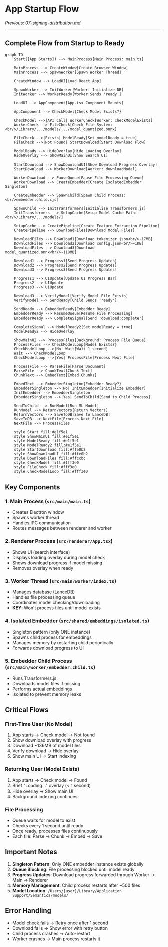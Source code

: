 # App Startup Flow

*Previous: [07-signing-distribution.md](./07-signing-distribution.md)*

---

## Complete Flow from Startup to Ready

```mermaid
graph TD
    Start([App Starts]) --> MainProcess[Main Process: main.ts]
    
    MainProcess --> CreateWindow[Create Browser Window]
    MainProcess --> SpawnWorker[Spawn Worker Thread]
    
    CreateWindow --> LoadUI[Load React App]
    
    SpawnWorker --> InitWorker[Worker: Initialize DB]
    InitWorker --> WorkerReady[Worker Sends 'ready']
    
    LoadUI --> AppComponent[App.tsx Component Mounts]
    
    AppComponent --> CheckModel{Check Model Exists?}
    
    CheckModel -->|API Call| WorkerCheck[Worker: checkModelExists]
    WorkerCheck --> FileCheck[Check File System:<br/>/Library/.../models/.../model_quantized.onnx]
    
    FileCheck -->|Exists| ModelReady[Set modelReady = true]
    FileCheck -->|Not Found| StartDownload[Start Download Flow]
    
    ModelReady --> HideOverlay[Hide Loading Overlay]
    HideOverlay --> ShowMainUI[Show Search UI]
    
    StartDownload --> ShowDownloadUI[Show Download Progress Overlay]
    StartDownload --> WorkerDownload[Worker: downloadModel]
    
    WorkerDownload --> PauseQueue[Pause File Processing Queue]
    WorkerDownload --> CreateEmbedder[Create IsolatedEmbedder Singleton]
    
    CreateEmbedder --> SpawnChild[Spawn Child Process:<br/>embedder.child.cjs]
    
    SpawnChild --> InitTransformers[Initialize Transformers.js]
    InitTransformers --> SetupCache[Setup Model Cache Path:<br/>/Library/.../models/]
    
    SetupCache --> CreatePipeline[Create Feature Extraction Pipeline]
    CreatePipeline --> DownloadFiles[Download Model Files]
    
    DownloadFiles --> Download1[Download tokenizer.json<br/>~17MB]
    DownloadFiles --> Download2[Download config.json<br/>~1KB]
    DownloadFiles --> Download3[Download model_quantized.onnx<br/>~118MB]
    
    Download1 --> Progress1[Send Progress Updates]
    Download2 --> Progress2[Send Progress Updates]
    Download3 --> Progress3[Send Progress Updates]
    
    Progress1 --> UIUpdate[Update UI Progress Bar]
    Progress2 --> UIUpdate
    Progress3 --> UIUpdate
    
    Download3 --> VerifyModel[Verify Model File Exists]
    VerifyModel --> SendReady[Child Sends 'ready']
    
    SendReady --> EmbedderReady[Embedder Ready]
    EmbedderReady --> ResumeQueue[Resume File Processing]
    EmbedderReady --> CompleteSignal[Send 'download:complete']
    
    CompleteSignal --> ModelReady2[Set modelReady = true]
    ModelReady2 --> HideOverlay
    
    ShowMainUI --> ProcessFiles[Background: Process File Queue]
    ProcessFiles --> CheckModelLoop{Model Exists?}
    CheckModelLoop -->|No| Wait[Wait 1 second]
    Wait --> CheckModelLoop
    CheckModelLoop -->|Yes| ProcessFile[Process Next File]
    
    ProcessFile --> ParseFile[Parse Document]
    ParseFile --> ChunkText[Chunk Text]
    ChunkText --> EmbedText[Embed Chunks]
    
    EmbedText --> EmbedderSingleton{Embedder Ready?}
    EmbedderSingleton -->|No| InitEmbedder[Initialize Embedder]
    InitEmbedder --> EmbedderSingleton
    EmbedderSingleton -->|Yes| SendToChild[Send to Child Process]
    
    SendToChild --> RunModel[Run ML Model]
    RunModel --> ReturnVectors[Return Vectors]
    ReturnVectors --> SaveToDB[Save to LanceDB]
    SaveToDB --> NextFile[Process Next File]
    NextFile --> ProcessFiles
    
    style Start fill:#e1f5e1
    style ShowMainUI fill:#e1f5e1
    style ModelReady fill:#e1f5e1
    style ModelReady2 fill:#e1f5e1
    style StartDownload fill:#ffe0b2
    style ShowDownloadUI fill:#ffe0b2
    style DownloadFiles fill:#ffccbc
    style CheckModel fill:#fff3e0
    style FileCheck fill:#fff3e0
    style CheckModelLoop fill:#fff3e0
```

## Key Components

### 1. **Main Process** (`src/main/main.ts`)
- Creates Electron window
- Spawns worker thread
- Handles IPC communication
- Routes messages between renderer and worker

### 2. **Renderer Process** (`src/renderer/App.tsx`)
- Shows UI (search interface)
- Displays loading overlay during model check
- Shows download progress if model missing
- Removes overlay when ready

### 3. **Worker Thread** (`src/main/worker/index.ts`)
- Manages database (LanceDB)
- Handles file processing queue
- Coordinates model checking/downloading
- **KEY**: Won't process files until model exists

### 4. **Isolated Embedder** (`src/shared/embeddings/isolated.ts`)
- Singleton pattern (only ONE instance)
- Spawns child process for embeddings
- Manages memory by restarting child periodically
- Forwards download progress to UI

### 5. **Embedder Child Process** (`src/main/worker/embedder.child.ts`)
- Runs Transformers.js
- Downloads model files if missing
- Performs actual embeddings
- Isolated to prevent memory leaks

## Critical Flows

### First-Time User (No Model)
1. App starts → Check model → Not found
2. Show download overlay with progress
3. Download ~136MB of model files
4. Verify download → Hide overlay
5. Show main UI → Start indexing

### Returning User (Model Exists)
1. App starts → Check model → Found
2. Brief "Loading..." overlay (< 1 second)
3. Hide overlay → Show main UI
4. Background indexing continues

### File Processing
- Queue waits for model to exist
- Checks every 1 second until ready
- Once ready, processes files continuously
- Each file: Parse → Chunk → Embed → Save

## Important Notes

1. **Singleton Pattern**: Only ONE embedder instance exists globally
2. **Queue Blocking**: File processing blocked until model ready
3. **Progress Updates**: Download progress forwarded through Worker → Main → Renderer
4. **Memory Management**: Child process restarts after ~500 files
5. **Model Location**: `/Users/[user]/Library/Application Support/Semantica/models/`

## Error Handling

- Model check fails → Retry once after 1 second
- Download fails → Show error with retry button
- Child process crashes → Auto-restart
- Worker crashes → Main process restarts it